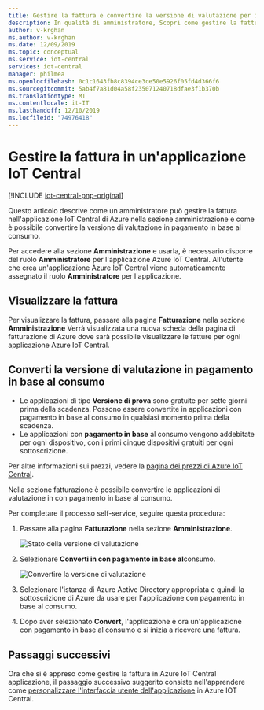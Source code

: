 ```yaml
---
title: Gestire la fattura e convertire la versione di valutazione per il pagamento in base al consumo in Azure IoT Central applicazione | Microsoft Docs
description: In qualità di amministratore, Scopri come gestire la fatturazione e il Covert dalla versione di valutazione per il pagamento in base al consumo nell'applicazione IoT Central di Azure
author: v-krghan
ms.author: v-krghan
ms.date: 12/09/2019
ms.topic: conceptual
ms.service: iot-central
services: iot-central
manager: philmea
ms.openlocfilehash: 0c1c1643fb8c8394ce3ce50e5926f05fd4d366f6
ms.sourcegitcommit: 5ab4f7a81d04a58f235071240718dfae3f1b370b
ms.translationtype: MT
ms.contentlocale: it-IT
ms.lasthandoff: 12/10/2019
ms.locfileid: "74976418"
---
```

# <a name="manage-your-bill-in-an-iot-central-application"></a>Gestire la fattura in un'applicazione IoT Central

[!INCLUDE [iot-central-pnp-original](../../../includes/iot-central-pnp-original-note.md)]

Questo articolo descrive come un amministratore può gestire la fattura nell'applicazione IoT Central di Azure nella sezione amministrazione e come è possibile convertire la versione di valutazione in pagamento in base al consumo.

Per accedere alla sezione **Amministrazione** e usarla, è necessario disporre del ruolo **Amministratore** per l'applicazione Azure IoT Central. All'utente che crea un'applicazione Azure IoT Central viene automaticamente assegnato il ruolo **Amministratore** per l'applicazione.

## <a name="view-your-bill"></a>Visualizzare la fattura

Per visualizzare la fattura, passare alla pagina **Fatturazione** nella sezione **Amministrazione** Verrà visualizzata una nuova scheda della pagina di fatturazione di Azure dove sarà possibile visualizzare le fatture per ogni applicazione Azure IoT Central.

## <a name="convert-your-trial-to-pay-as-you-go"></a>Converti la versione di valutazione in pagamento in base al consumo

- Le applicazioni di tipo **Versione di prova** sono gratuite per sette giorni prima della scadenza. Possono essere convertite in applicazioni con pagamento in base al consumo in qualsiasi momento prima della scadenza.
- Le applicazioni con **pagamento in base** al consumo vengono addebitate per ogni dispositivo, con i primi cinque dispositivi gratuiti per ogni sottoscrizione.

Per altre informazioni sui prezzi, vedere la [pagina dei prezzi di Azure IoT Central](https://azure.microsoft.com/pricing/details/iot-central/).

Nella sezione fatturazione è possibile convertire le applicazioni di valutazione in con pagamento in base al consumo.

Per completare il processo self-service, seguire questa procedura:

1. Passare alla pagina **Fatturazione** nella sezione **Amministrazione**.

    ![Stato della versione di valutazione](media/howto-view-bill/freetrialbilling.png)

1. Selezionare **Converti in con pagamento in base al**consumo.

    ![Convertire la versione di valutazione](media/howto-view-bill/convert.png)

1. Selezionare l'istanza di Azure Active Directory appropriata e quindi la sottoscrizione di Azure da usare per l'applicazione con pagamento in base al consumo.

1. Dopo aver selezionato **Convert**, l'applicazione è ora un'applicazione con pagamento in base al consumo e si inizia a ricevere una fattura.

## <a name="next-steps"></a>Passaggi successivi

Ora che si è appreso come gestire la fattura in Azure IoT Central applicazione, il passaggio successivo suggerito consiste nell'apprendere come [personalizzare l'interfaccia utente dell'applicazione](howto-customize-ui.md) in Azure IOT Central.